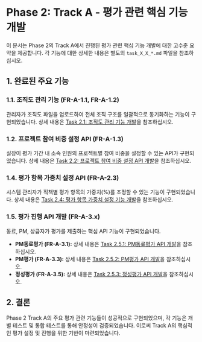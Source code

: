 # Phase 2: Track A - 평가 관련 핵심 기능 개발

이 문서는 Phase 2의 Track A에서 진행된 평가 관련 핵심 기능 개발에 대한 고수준 요약을 제공합니다. 각 기능에 대한 상세한 내용은 별도의 `task_X_X_*.md` 파일을 참조하십시오.

## 1. 완료된 주요 기능

### 1.1. 조직도 관리 기능 (FR-A-1.1, FR-A-1.2)
관리자가 조직도 파일을 업로드하여 전체 조직 구조를 일괄적으로 동기화하는 기능이 구현되었습니다. 상세 내용은 [Task 2.1: 조직도 관리 기능 개발](task_2_1_organization_management.md)을 참조하십시오.

### 1.2. 프로젝트 참여 비중 설정 API (FR-A-1.3)
실장이 평가 기간 내 소속 인원의 프로젝트별 참여 비중을 설정할 수 있는 API가 구현되었습니다. 상세 내용은 [Task 2.2: 프로젝트 참여 비중 설정 API 개발](task_2_2_project_member_weights.md)을 참조하십시오.

### 1.4. 평가 항목 가중치 설정 API (FR-A-2.3)
시스템 관리자가 직책별 평가 항목의 가중치(%)를 조정할 수 있는 기능이 구현되었습니다. 상세 내용은 [Task 2.4: 평가 항목 가중치 설정 기능 개발](task_2_4_evaluation_weights.md)을 참조하십시오.

### 1.5. 평가 진행 API 개발 (FR-A-3.x)
동료, PM, 상급자가 평가를 제출하는 핵심 API 기능이 구현되었습니다.
- **PM동료평가 (FR-A-3.1):** 상세 내용은 [Task 2.5.1: PM동료평가 API 개발](task_2_5_1_pm_peer_evaluation.md)을 참조하십시오.
- **PM평가 (FR-A-3.3):** 상세 내용은 [Task 2.5.2: PM평가 API 개발](task_2_5_2_pm_evaluation.md)을 참조하십시오.
- **정성평가 (FR-A-3.5):** 상세 내용은 [Task 2.5.3: 정성평가 API 개발](task_2_5_3_qualitative_evaluation.md)을 참조하십시오.

## 2. 결론

Phase 2 Track A의 주요 평가 관련 기능들이 성공적으로 구현되었으며, 각 기능은 개별 테스트 및 통합 테스트를 통해 안정성이 검증되었습니다. 이로써 Track A의 핵심적인 평가 설정 및 진행을 위한 기반이 마련되었습니다.
